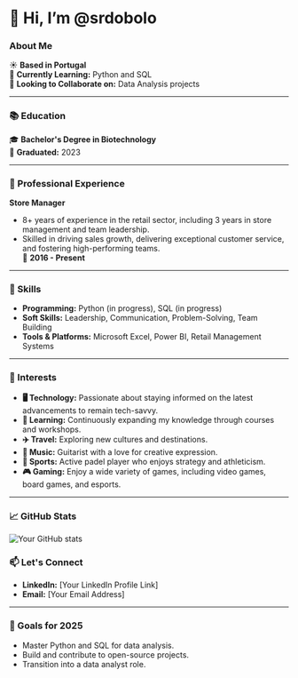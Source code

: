 # 👋 Hi, I’m @srdobolo

### About Me
☀️ **Based in Portugal**  
🌱 **Currently Learning:** Python and SQL  
💼 **Looking to Collaborate on:** Data Analysis projects  

---

### 📚 Education
🎓 **Bachelor's Degree in Biotechnology**  
📅 **Graduated:** 2023  

---

### 💼 Professional Experience
**Store Manager**  
- 8+ years of experience in the retail sector, including 3 years in store management and team leadership.  
- Skilled in driving sales growth, delivering exceptional customer service, and fostering high-performing teams.  
📅 **2016 - Present**

---

### 🌟 Skills
- **Programming:** Python (in progress), SQL (in progress)  
- **Soft Skills:** Leadership, Communication, Problem-Solving, Team Building  
- **Tools & Platforms:** Microsoft Excel, Power BI, Retail Management Systems  

---

### 🎯 Interests
- **🖥️ Technology:** Passionate about staying informed on the latest advancements to remain tech-savvy.  
- **🧠 Learning:** Continuously expanding my knowledge through courses and workshops.  
- **✈️ Travel:** Exploring new cultures and destinations.  
- **🎵 Music:** Guitarist with a love for creative expression.  
- **🎾 Sports:** Active padel player who enjoys strategy and athleticism.  
- **🎮 Gaming:** Enjoy a wide variety of games, including video games, board games, and esports.  

---

### 📈 GitHub Stats
![Your GitHub stats](https://github-readme-stats.vercel.app/api?username=srdobolo&show_icons=true&theme=radical)

### 📫 Let's Connect
- **LinkedIn:** [Your LinkedIn Profile Link]  
- **Email:** [Your Email Address]  

---

### 🚀 Goals for 2025
- Master Python and SQL for data analysis.  
- Build and contribute to open-source projects.  
- Transition into a data analyst role.  
